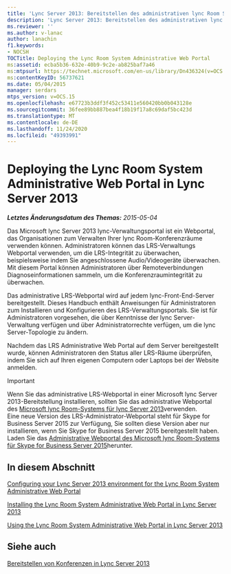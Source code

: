 ```yaml
---
title: 'Lync Server 2013: Bereitstellen des administrativen lync Room System-Webportals'
description: 'Lync Server 2013: Bereitstellen des administrativen lync Room System-Webportals.'
ms.reviewer: ''
ms.author: v-lanac
author: lanachin
f1.keywords:
- NOCSH
TOCTitle: Deploying the Lync Room System Administrative Web Portal
ms:assetid: ecba5b36-632e-40b9-9c2e-ab825baf7a46
ms:mtpsurl: https://technet.microsoft.com/en-us/library/Dn436324(v=OCS.15)
ms:contentKeyID: 56737621
ms.date: 05/04/2015
manager: serdars
mtps_version: v=OCS.15
ms.openlocfilehash: e67723b3ddf3f452c53411e560420bb0b043128e
ms.sourcegitcommit: 36fee89bb887bea4f18b19f17a8c69daf5bc423d
ms.translationtype: MT
ms.contentlocale: de-DE
ms.lasthandoff: 11/24/2020
ms.locfileid: "49393991"
---
```

# <a name="deploying-the-lync-room-system-administrative-web-portal-in-lync-server-2013"></a>Deploying the Lync Room System Administrative Web Portal in Lync Server 2013

<div data-xmlns="http://www.w3.org/1999/xhtml">

<div class="topic" data-xmlns="http://www.w3.org/1999/xhtml" data-msxsl="urn:schemas-microsoft-com:xslt" data-cs="https://msdn.microsoft.com/">

<div data-asp="https://msdn2.microsoft.com/asp">



</div>

<div id="mainSection">

<div id="mainBody">

<span> </span>

_**Letztes Änderungsdatum des Themas:** 2015-05-04_

Das Microsoft lync Server 2013 lync-Verwaltungsportal ist ein Webportal, das Organisationen zum Verwalten Ihrer lync Room-Konferenzräume verwenden können. Administratoren können das LRS-Verwaltungs Webportal verwenden, um die LRS-Integrität zu überwachen, beispielsweise indem Sie angeschlossene Audio/Videogeräte überwachen. Mit diesem Portal können Administratoren über Remoteverbindungen Diagnoseinformationen sammeln, um die Konferenzraumintegrität zu überwachen.

Das administrative LRS-Webportal wird auf jedem lync-Front-End-Server bereitgestellt. Dieses Handbuch enthält Anweisungen für Administratoren zum Installieren und Konfigurieren des LRS-Verwaltungsportals. Sie ist für Administratoren vorgesehen, die über Kenntnisse der lync Server-Verwaltung verfügen und über Administratorrechte verfügen, um die lync Server-Topologie zu ändern.

Nachdem das LRS Administrative Web Portal auf dem Server bereitgestellt wurde, können Administratoren den Status aller LRS-Räume überprüfen, indem Sie sich auf Ihren eigenen Computern oder Laptops bei der Website anmelden.

<div>


> [!IMPORTANT]  
> Wenn Sie das administrative LRS-Webportal in einer Microsoft lync Server 2013-Bereitstellung installieren, sollten Sie das administrative Webportal des <A href="https://go.microsoft.com/fwlink/p/?linkid=544806">Microsoft lync Room-Systems für lync Server 2013</A>verwenden.<BR>Eine neue Version des LRS-Administrator-Webportal steht für Skype for Business Server 2015 zur Verfügung, Sie sollten diese Version aber nur installieren, wenn Sie Skype for Business Server 2015 bereitgestellt haben. Laden Sie das <A href="https://go.microsoft.com/fwlink/?linkid=544807">Administrative Webportal des Microsoft lync Room-Systems für Skype for Business Server 2015</A>herunter.



</div>

<div>

## <a name="in-this-section"></a>In diesem Abschnitt

[Configuring your Lync Server 2013 environment for the Lync Room System Administrative Web Portal](lync-server-2013-configuring-your-environment-for-the-lync-room-system-administrative-web-portal.md)

[Installing the Lync Room System Administrative Web Portal in Lync Server 2013](lync-server-2013-installing-the-lync-room-system-administrative-web-portal.md)

[Using the Lync Room System Administrative Web Portal in Lync Server 2013](lync-server-2013-using-the-lync-room-system-administrative-web-portal.md)

</div>

<div>

## <a name="see-also"></a>Siehe auch


[Bereitstellen von Konferenzen in Lync Server 2013](lync-server-2013-deploying-conferencing.md)  
  

</div>

</div>

<span> </span>

</div>

</div>

</div>

